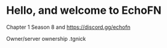# Hello, and welcome to EchoFN
Chapter 1 Season 8 
and https://discord.gg/echofn

Owner/server ownership .tgnick
